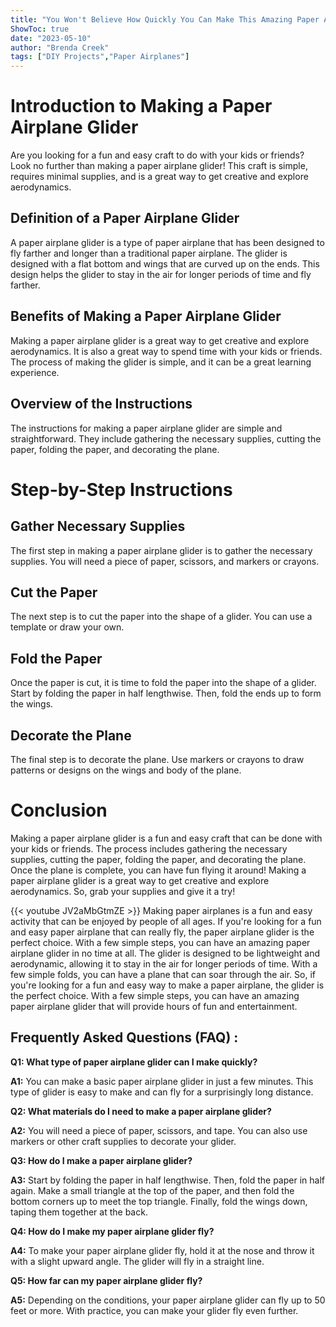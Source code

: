 ```yaml
---
title: "You Won't Believe How Quickly You Can Make This Amazing Paper Airplane Glider!"
ShowToc: true 
date: "2023-05-10"
author: "Brenda Creek" 
tags: ["DIY Projects","Paper Airplanes"]
---
```

# Introduction to Making a Paper Airplane Glider

Are you looking for a fun and easy craft to do with your kids or friends? Look no further than making a paper airplane glider! This craft is simple, requires minimal supplies, and is a great way to get creative and explore aerodynamics. 

## Definition of a Paper Airplane Glider

A paper airplane glider is a type of paper airplane that has been designed to fly farther and longer than a traditional paper airplane. The glider is designed with a flat bottom and wings that are curved up on the ends. This design helps the glider to stay in the air for longer periods of time and fly farther.

## Benefits of Making a Paper Airplane Glider

Making a paper airplane glider is a great way to get creative and explore aerodynamics. It is also a great way to spend time with your kids or friends. The process of making the glider is simple, and it can be a great learning experience.

## Overview of the Instructions

The instructions for making a paper airplane glider are simple and straightforward. They include gathering the necessary supplies, cutting the paper, folding the paper, and decorating the plane. 

# Step-by-Step Instructions

## Gather Necessary Supplies

The first step in making a paper airplane glider is to gather the necessary supplies. You will need a piece of paper, scissors, and markers or crayons. 

## Cut the Paper

The next step is to cut the paper into the shape of a glider. You can use a template or draw your own.

## Fold the Paper

Once the paper is cut, it is time to fold the paper into the shape of a glider. Start by folding the paper in half lengthwise. Then, fold the ends up to form the wings. 

## Decorate the Plane

The final step is to decorate the plane. Use markers or crayons to draw patterns or designs on the wings and body of the plane. 

# Conclusion

Making a paper airplane glider is a fun and easy craft that can be done with your kids or friends. The process includes gathering the necessary supplies, cutting the paper, folding the paper, and decorating the plane. Once the plane is complete, you can have fun flying it around! Making a paper airplane glider is a great way to get creative and explore aerodynamics. So, grab your supplies and give it a try!

{{< youtube JV2aMbGtmZE >}} 
Making paper airplanes is a fun and easy activity that can be enjoyed by people of all ages. If you're looking for a fun and easy paper airplane that can really fly, the paper airplane glider is the perfect choice. With a few simple steps, you can have an amazing paper airplane glider in no time at all. The glider is designed to be lightweight and aerodynamic, allowing it to stay in the air for longer periods of time. With a few simple folds, you can have a plane that can soar through the air. So, if you're looking for a fun and easy way to make a paper airplane, the glider is the perfect choice. With a few simple steps, you can have an amazing paper airplane glider that will provide hours of fun and entertainment.

## Frequently Asked Questions (FAQ) :
**Q1: What type of paper airplane glider can I make quickly?**

**A1:** You can make a basic paper airplane glider in just a few minutes. This type of glider is easy to make and can fly for a surprisingly long distance.

**Q2: What materials do I need to make a paper airplane glider?**

**A2:** You will need a piece of paper, scissors, and tape. You can also use markers or other craft supplies to decorate your glider.

**Q3: How do I make a paper airplane glider?**

**A3:** Start by folding the paper in half lengthwise. Then, fold the paper in half again. Make a small triangle at the top of the paper, and then fold the bottom corners up to meet the top triangle. Finally, fold the wings down, taping them together at the back.

**Q4: How do I make my paper airplane glider fly?**

**A4:** To make your paper airplane glider fly, hold it at the nose and throw it with a slight upward angle. The glider will fly in a straight line.

**Q5: How far can my paper airplane glider fly?**

**A5:** Depending on the conditions, your paper airplane glider can fly up to 50 feet or more. With practice, you can make your glider fly even further.





